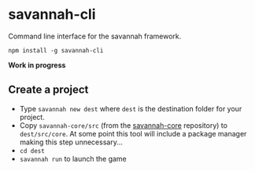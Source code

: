 # savannah-cli

Command line interface for the savannah framework.

`npm install -g savannah-cli`

**Work in progress**

## Create a project

- Type `savannah new dest` where `dest` is the destination folder for your project.
- Copy `savannah-core/src` (from the [savannah-core](https://github.com/hmil/savannah-core) repository) to `dest/src/core`. At some point this tool will include a package manager making this step unnecessary...
- `cd dest`
- `savannah run` to launch the game
